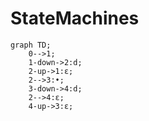 # StateMachines

```mermaid
graph TD;
    0-->1;
    1-down->2:d;
    2-up->1:ε;
    2-->3:•;
    3-down->4:d;
    2-->4:ε;
    4-up->3:ε;
```
